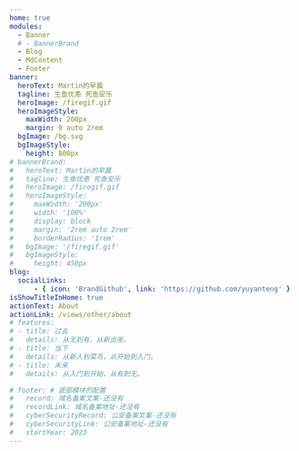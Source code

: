 ```yaml
---
home: true
modules:
  - Banner
  # - BannerBrand
  - Blog
  - MdContent
  - Footer
banner:
  heroText: Martin的早晨
  tagline: 生鱼忧患 死鱼安乐
  heroImage: /firegif.gif
  heroImageStyle:
    maxWidth: 200px
    margin: 0 auto 2rem
  bgImage: /bg.svg
  bgImageStyle:
    height: 800px
# bannerBrand:
#   heroText: Martin的早晨
#   tagline: 生鱼忧患 死鱼安乐
#   heroImage: /firegif.gif
#   heroImageStyle:
#     maxWidth: '200px'
#     width: '100%'
#     display: block
#     margin: '2rem auto 2rem'
#     borderRadius: '1rem'
#   bgImage: '/firegif.gif'
#   bgImageStyle:
#     height: 450px
blog:
  socialLinks:
      - { icon: 'BrandGithub', link: 'https://github.com/yuyanteng' }
isShowTitleInHome: true
actionText: About
actionLink: /views/other/about
# features:
# - title: 过去
#   details: 从无到有，从新出发。
# - title: 当下
#   details: 从新人到菜鸟，从开始到入门。
# - title: 未来
#   details: 从入门到开始，从有到无。

# footer: # 底部模块的配置
#   record: 域名备案文案-还没有
#   recordLink: 域名备案地址-还没有
#   cyberSecurityRecord: 公安备案文案-还没有
#   cyberSecurityLink: 公安备案地址-还没有
#   startYear: 2023
---
```

